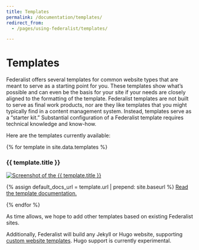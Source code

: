 ```yaml
---
title: Templates
permalink: /documentation/templates/
redirect_from:
  - /pages/using-federalist/templates/

---
```


# Templates

Federalist offers several templates for common website types that are meant to serve as a starting point for you. These templates show what’s possible and can even be the basis for your site if your needs are closely aligned to the formatting of the template. Federalist templates are not built to serve as final work products, nor are they like templates that you might typically find in a content management system. Instead, templates serve as a “starter kit.” Substantial configuration of a Federalist template requires technical knowledge and know-how.

Here are the templates currently available:

{% for template in site.data.templates %}
  <h3>{{ template.title }}</h3>
  <p>
    <a class='screenshot' href='{{ template.preview_url }}'>
      <img src='{{ site.baseurl }}{{ template.img }}' alt='Screenshot of the {{ template.title }}'>
    </a>
  </p>
  <p>
    {% assign default_docs_url = template.url | prepend: site.baseurl %}
    <a href="{{ template.docs_url | default: default_docs_url }}">Read the template documentation.</a>
  </p>
{% endfor %}

As time allows, we hope to add other templates based on existing Federalist sites.

Additionally, Federalist will build any Jekyll or Hugo website, supporting [custom website templates]({{site.baseurl}}/pages/how-federalist-works/how-builds-work). Hugo support is currently experimental.
